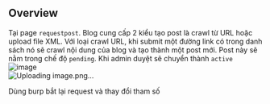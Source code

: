 ## Overview  
Tại page `requestpost`. Blog cung cấp 2 kiểu tạo post là crawl từ URL hoặc upload file XML. Với loại crawl URL, khi submit một đường link có trong danh sách nó sẽ crawl nội dung 
của blog và tạo thành một post mới. Post này sẽ nằm trong chế độ `pending`. Khi admin duyệt sẽ chuyển thành `active`  
![image](https://user-images.githubusercontent.com/22276823/132515793-b9c66c59-fab3-4219-9ed9-f1bd41a0de1f.png)  
![Uploading image.png…]()  

Dùng burp bắt lại request và thay đổi tham số
